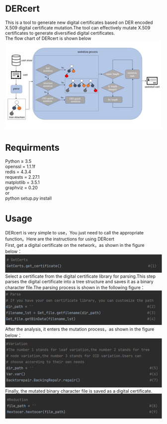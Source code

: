 # DERcert
This is a tool to generate new digital certificates based on DER encoded X.509 digital certificate mutation.The tool can effectively mutate X.509 certificates to generate diversified digital certificates.</br>
The flow chart of DERcert is shown below</br>
![Image text](https://github.com/ydgydg/DERcert/blob/main/image/%E5%B9%BB%E7%81%AF%E7%89%8714.JPG)
# Requirments
Python ≥ 3.5</br>
openssl = 1.1.1f</br>
redis = 4.3.4</br>
requests = 2.27.1</br>
matplotlib = 3.5.1</br>
graphviz = 0.20</br>
or</br>
python setup.py install
# Usage
DERcert is very simple to use，You just need to call the appropriate function。Here are the instructions for using DERcert</br>
First, get a digital certificate on the network，as shown in the figure below：
![Image text](https://github.com/ydgydg/DERcert/blob/main/image/step_1.png)</br>
Select a certificate from the digital certificate library for parsing.This step parses the digital certificate into a tree structure and saves it as a binary character file.The parsing process is shown in the following figure：
![Image text](https://github.com/ydgydg/DERcert/blob/main/image/step_2.png)</br>
After the analysis, it enters the mutation process，as shown in the figure below：
![Image text](https://github.com/ydgydg/DERcert/blob/main/image/step_3.png)</br>
Finally, the mutated binary character file is saved as a digital certificate.
![Image text](https://github.com/ydgydg/DERcert/blob/main/image/step5.png)</br>

